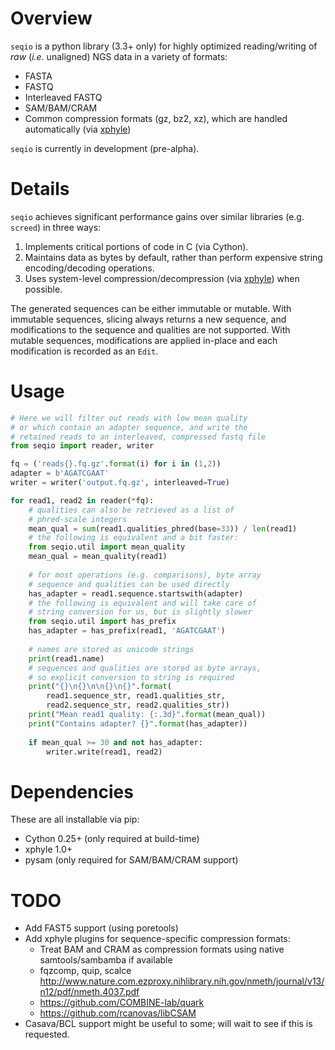 # Overview

`seqio` is a python library (3.3+ only) for highly optimized reading/writing of *raw* (*i.e.* unaligned) NGS data in a variety of formats:

* FASTA
* FASTQ
* Interleaved FASTQ
* SAM/BAM/CRAM
* Common compression formats (gz, bz2, xz), which are handled automatically (via [xphyle](https://github.com/jdidion/xphyle))

`seqio` is currently in development (pre-alpha).

# Details

`seqio` achieves significant performance gains over similar libraries (e.g. `screed`) in three ways:

1. Implements critical portions of code in C (via Cython).
2. Maintains data as bytes by default, rather than perform expensive string encoding/decoding operations.
3. Uses system-level compression/decompression (via [xphyle](https://github.com/jdidion/xphyle)) when possible.

The generated sequences can be either immutable or mutable. With immutable sequences, slicing always returns a new sequence, and modifications to the sequence and qualities are not supported. With mutable sequences, modifications are applied in-place and each modification is recorded as an `Edit`.

# Usage

```python
# Here we will filter out reads with low mean quality
# or which contain an adapter sequence, and write the
# retained reads to an interleaved, compressed fastq file
from seqio import reader, writer

fq = ('reads{}.fq.gz'.format(i) for i in (1,2))
adapter = b'AGATCGAAT'
writer = writer('output.fq.gz', interleaved=True)

for read1, read2 in reader(*fq):
    # qualities can also be retrieved as a list of
    # phred-scale integers
    mean_qual = sum(read1.qualities_phred(base=33)) / len(read1)
    # the following is equivalent and a bit faster:
    from seqio.util import mean_quality
    mean_qual = mean_quality(read1)
    
    # for most operations (e.g. comparisons), byte array
    # sequence and qualities can be used directly
    has_adapter = read1.sequence.startswith(adapter)
    # the following is equivalent and will take care of
    # string conversion for us, but is slightly slower
    from seqio.util import has_prefix
    has_adapter = has_prefix(read1, 'AGATCGAAT')
    
    # names are stored as unicode strings
    print(read1.name)
    # sequences and qualities are stored as byte arrays,
    # so explicit conversion to string is required
    print("{}\n{}\n\n{}\n{}".format(
        read1.sequence_str, read1.qualities_str,
        read2.sequence_str, read2.qualities_str))
    print("Mean read1 quality: {:.3d}".format(mean_qual))
    print("Contains adapter? {}".format(has_adapter))
    
    if mean_qual >= 30 and not has_adapter:
        writer.write(read1, read2)
```

# Dependencies

These are all installable via pip:

* Cython 0.25+ (only required at build-time)
* xphyle 1.0+
* pysam (only required for SAM/BAM/CRAM support)

# TODO

* Add FAST5 support (using poretools)
* Add xphyle plugins for sequence-specific compression formats:
    * Treat BAM and CRAM as compression formats using native samtools/sambamba if available
    * fqzcomp, quip, scalce http://www.nature.com.ezproxy.nihlibrary.nih.gov/nmeth/journal/v13/n12/pdf/nmeth.4037.pdf
    * https://github.com/COMBINE-lab/quark
    * https://github.com/rcanovas/libCSAM
* Casava/BCL support might be useful to some; will wait to see if this is requested.
